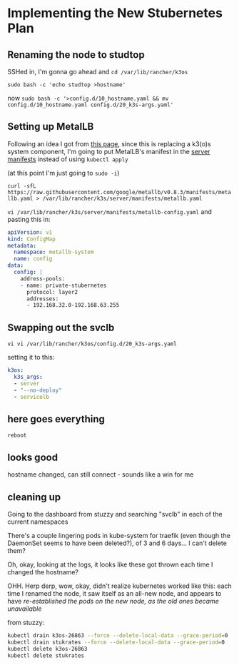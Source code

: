 # Implementing the New Stubernetes Plan

## Renaming the node to studtop

SSHed in, I'm gonna go ahead and `cd /var/lib/rancher/k3os`

`sudo bash -c 'echo studtop >hostname'`

now `sudo bash -c '>config.d/10_hostname.yaml && mv config.d/10_hostname.yaml config.d/20_k3s-args.yaml'`

## Setting up MetalLB

Following an idea I got from [this page](https://mindmelt.nl/mindmelt.nl/2019/04/08/k3s-kubernetes-dashboard-load-balancer/), since this is replacing a k3(o)s system component, I'm going to put MetalLB's manifest in the [server manifests](https://rancher.com/docs/k3s/latest/en/advanced/#auto-deploying-manifests) instead of using `kubectl apply`

(at this point I'm just going to `sudo -i`)

`curl -sfL https://raw.githubusercontent.com/google/metallb/v0.8.3/manifests/metallb.yaml > /var/lib/rancher/k3s/server/manifests/metallb.yaml`

`vi /var/lib/rancher/k3s/server/manifests/metallb-config.yaml` and pasting this in:

```yaml
apiVersion: v1
kind: ConfigMap
metadata:
  namespace: metallb-system
  name: config
data:
  config: |
    address-pools:
    - name: private-stubernetes
      protocol: layer2
      addresses:
      - 192.168.32.0-192.168.63.255
```

## Swapping out the svclb

`vi vi /var/lib/rancher/k3os/config.d/20_k3s-args.yaml`

setting it to this:

```yaml
k3os:
  k3s_args:
  - server
  - "--no-deploy"
  - servicelb
```

## here goes everything

`reboot`

## looks good

hostname changed, can still connect - sounds like a win for me

## cleaning up

Going to the dashboard from stuzzy and searching "svclb" in each of the current namespaces

There's a couple lingering pods in kube-system for traefik (even though the DaemonSet seems to have been deleted?), of 3 and 6 days... I can't delete them?

Oh, okay, looking at the logs, it looks like these got thrown each time I changed the hostname?

OHH. Herp derp, wow, okay, didn't realize kubernetes worked like this: each time I renamed the node, it saw itself as an all-new node, and appears to have *re-established the pods on the new node, as the old ones became unavailable*

from stuzzy:

```sh
kubectl drain k3os-26863 --force --delete-local-data --grace-period=0
kubectl drain stukrates --force --delete-local-data --grace-period=0
kubectl delete k3os-26863
kubectl delete stukrates
```

